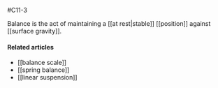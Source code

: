 #C11-3

Balance is the act of maintaining a [[at rest|stable]] [[position]] against [[surface gravity]].

#### Related articles
- [[balance scale]]
- [[spring balance]]
- [[linear suspension]]